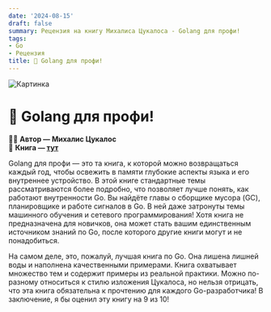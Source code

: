 ```yaml
---
date: '2024-08-15'
draft: false
summary: Рецензия на книгу Михалиса Цукалоса - Golang для профи!
tags:
- Go
- Рецензия
title: 🦫 Golang для профи!
---
```


![Картинка](https://adamanr.github.io/blog/images/posts/image_13.jpg)

# 🦫 Golang для профи!

🧍‍♂️ **Автор — Михалис Цукалос**\
📕 **Книга — [тут](https://t.me/c/2238954094/7)**

Golang для профи — это та книга, к которой можно возвращаться каждый год, чтобы освежить в памяти глубокие аспекты языка и его внутреннее устройство. В этой книге стандартные темы рассматриваются более подробно, что позволяет лучше понять, как работают внутренности Go. Вы найдёте главы о сборщике мусора (GC), планировщике и работе сигналов в Go. В ней даже затронуты темы машинного обучения и сетевого программирования! Хотя книга не предназначена для новичков, она может стать вашим единственным источником знаний по Go, после которого другие книги могут и не понадобиться.

На самом деле, это, пожалуй, лучшая книга по Go. Она лишена лишней воды и наполнена качественными примерами. Книга охватывает множество тем и содержит примеры из реальной практики. Можно по-разному относиться к стилю изложения Цукалоса, но нельзя отрицать, что эта книга обязательна к прочтению для каждого Go-разработчика! В заключение, я бы оценил эту книгу на 9 из 10!
